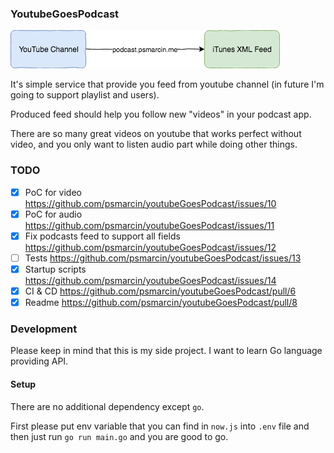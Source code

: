 ### YoutubeGoesPodcast

![Schema](schema.png)

It's simple service that provide you feed from youtube channel (in future I'm going to support playlist and users). 

Produced feed should help you follow new "videos" in your podcast app. 

There are so many great videos on youtube that works perfect without video, and you only want to listen audio part while doing other things. 

### TODO

* [x] PoC for video https://github.com/psmarcin/youtubeGoesPodcast/issues/10
* [x] PoC for audio https://github.com/psmarcin/youtubeGoesPodcast/issues/11
* [x] Fix podcasts feed to support all fields https://github.com/psmarcin/youtubeGoesPodcast/issues/12
* [ ] Tests https://github.com/psmarcin/youtubeGoesPodcast/issues/13
* [x] Startup scripts https://github.com/psmarcin/youtubeGoesPodcast/issues/14
* [x] CI & CD https://github.com/psmarcin/youtubeGoesPodcast/pull/6
* [x] Readme https://github.com/psmarcin/youtubeGoesPodcast/pull/8

### Development

Please keep in mind that this is my side project. I want to learn Go language providing API. 


#### Setup 
There are no additional dependency except `go`. 

First please put env variable that you can find in `now.js` into `.env` file and then just run `go run main.go` and you are good to go. 
